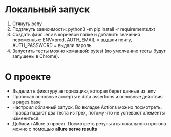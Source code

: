 # Локальный запуск
1. Стянуть репу
2. Подтянуть зависимости: python3 -m pip install -r requirements.txt
3. Создать файл .env в корневой папке и добавить значения переменных: ENV=prod, AUTH_EMAIL = выдали почту, AUTH_PASSWORD = выдали пароль.
4. Запустить тесты можно командой: pytest (по умолчанию тесты будут запущены в Chrome). 

# О проекте
* Выделил в фикстуру авторизацию, которая берет данные из .env
* Прописал основные ассерты в data.assertions и основные действия в pages.base
* Настроил облачный запуск. Во вкладке Actions можно посмотреть. Правда падают два теста из трех, потому что не успевают элементы измениться. 
* Добавил Allure в проект. Посмотреть результаты локального прогона можно с помощью **allure serve results**
